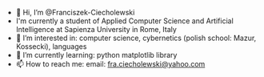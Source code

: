- 👋 Hi, I’m @Franciszek-Ciecholewski
- I'm currently a student of Applied Computer Science and Artificial Intelligence at Sapienza University in Rome, Italy
- 👀 I’m interested in: computer science, cybernetics (polish school: Mazur, Kossecki), languages
- 🌱 I’m currently learning: python matplotlib library
- 📫 How to reach me:
    email:  fra.ciecholewski@yahoo.com

<!---
Franciszek-Ciecholewski/Franciszek-Ciecholewski is a ✨ special ✨ repository because its `README.md` (this file) appears on your GitHub profile.
You can click the Preview link to take a look at your changes.
--->
